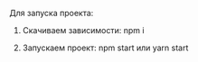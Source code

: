 Для запуска проекта:

1) Скачиваем зависимости:
npm i

2) Запускаем проект:
npm start 
или 
yarn start

